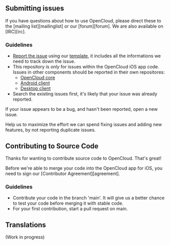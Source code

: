 ## Submitting issues

If you have questions about how to use OpenCloud, please direct these to the [mailing list][mailinglist] or our [forum][forum]. We are also available on [IRC][irc].

### Guidelines
* [Report the issue](https://github.com/opencloud-eu/ios-app/issues/new) using our [template][template], it includes all the informations we need to track down the issue.
* This repository is *only* for issues within the OpenCloud iOS app code. Issues in other components should be reported in their own repositores: 
  - [OpenCloud core](https://github.com/opencloud-eu/opencloud/issues)
  - [Android client](https://github.com/opencloud-eu/android/issues)
  - [Desktop client](https://github.com/opencloud-eu/client/issues)
* Search the existing issues first, it's likely that your issue was already reported.

If your issue appears to be a bug, and hasn't been reported, open a new issue.

Help us to maximize the effort we can spend fixing issues and adding new features, by not reporting duplicate issues.

[template]: https://github.com/opencloud-eu/ios-app/blob/master/.github/issue_template.md
[community]: https://opencloud.eu/en/opencloud-community

## Contributing to Source Code

Thanks for wanting to contribute source code to OpenCloud. That's great!

Before we're able to merge your code into the OpenCloud app for iOS, you need to sign our [Contributor Agreement][agreement].

### Guidelines
* Contribute your code in the branch 'main'. It will give us a better chance to test your code before merging it with stable code.
* For your first contribution, start a pull request on main.


## Translations
(Work in progress)
